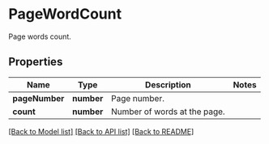 # PageWordCount
Page words count.

## Properties
Name | Type | Description | Notes
------------ | ------------- | ------------- | -------------
**pageNumber** | **number** | Page number. | 
**count** | **number** | Number of words at the page. | 
[[Back to Model list]](../README.md#documentation-for-models) [[Back to API list]](../README.md#documentation-for-api-endpoints) [[Back to README]](../README.md)

